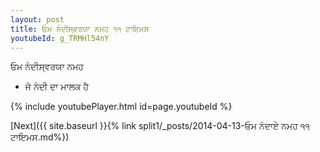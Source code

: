 ```yaml
---
layout: post
title: ਓਮ ਨੰਦੀਸ੍ਵਰਯਾ ਨਮਹ ੧੧ ਟਾਇਮਸ
youtubeId: g_TRMHl54nY
---
```

 
 
 ਓਮ ਨੰਦੀਸ੍ਵਰਯਾ ਨਮਹ  
 
 -  ਜੋ ਨੰਦੀ ਦਾ ਮਾਲਕ ਹੈ 
 
  
 
  
 
 
 
 
 
 


{% include youtubePlayer.html id=page.youtubeId %}
 
[Next]({{ site.baseurl }}{% link  split1/_posts/2014-04-13-ਓਮ ਨੰਦਾਏ ਨਮਹ ੧੧ ਟਾਇਮਸ.md%})
 
